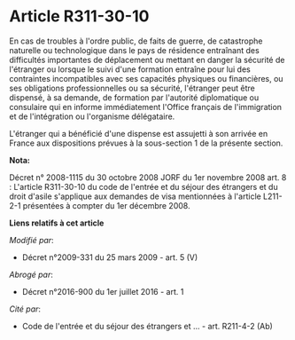 # Article R311-30-10

En cas de troubles à l'ordre public, de faits de guerre, de catastrophe naturelle ou technologique dans le pays de résidence
entraînant des difficultés importantes de déplacement ou mettant en danger la sécurité de l'étranger ou lorsque le suivi
d'une formation entraîne pour lui des contraintes incompatibles avec ses capacités physiques ou financières, ou ses
obligations professionnelles ou sa sécurité, l'étranger peut être dispensé, à sa demande, de formation par l'autorité
diplomatique ou consulaire qui en informe immédiatement l'Office français de l'immigration et de l'intégration ou l'organisme
délégataire.

L'étranger qui a bénéficié d'une dispense est assujetti à son arrivée en France aux dispositions prévues à la sous-section 1
de la présente section.

**Nota:**

Décret n° 2008-1115 du 30 octobre 2008 JORF du 1er novembre 2008 art. 8 : L'article R311-30-10 du code de l'entrée et du
séjour des étrangers et du droit d'asile s'applique aux demandes de visa mentionnées à l'article L211-2-1 présentées à
compter du 1er décembre 2008.

**Liens relatifs à cet article**

_Modifié par_:

  - Décret n°2009-331 du 25 mars 2009 - art. 5 (V)

_Abrogé par_:

  - Décret n°2016-900 du 1er juillet 2016 - art. 1

_Cité par_:

  - Code de l'entrée et du séjour des étrangers et ... - art. R211-4-2 (Ab)
